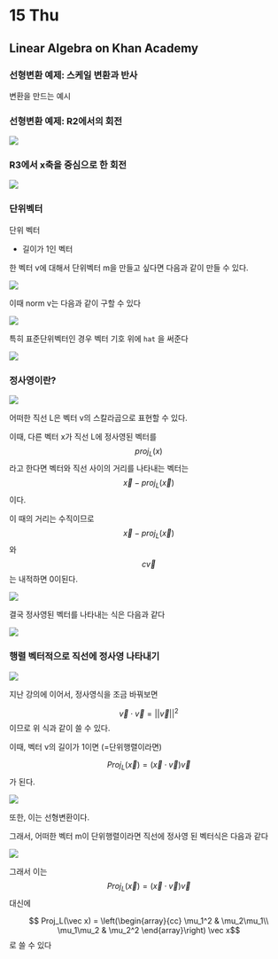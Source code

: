 # 15 Thu

## Linear Algebra on Khan Academy

### 선형변환 예제: 스케일 변환과 반사

변환을 만드는 예시



### 선형변환 예제: R2에서의 회전

![](../../.gitbook/assets/image%20%28551%29.png)



### R3에서 x축을 중심으로 한 회전

![](../../.gitbook/assets/image%20%28555%29.png)



### 단위벡터

단위 벡터

* 길이가 1인 벡터

한 벡터 v에 대해서 단위벡터 m을 만들고 싶다면 다음과 같이 만들 수 있다.

![](../../.gitbook/assets/image%20%28566%29.png)

이때 norm v는 다음과 같이 구할 수 있다

![](../../.gitbook/assets/image%20%28548%29.png)

특히 표준단위벡터인 경우 벡터 기호 위에 `hat` 을 써준다

![](../../.gitbook/assets/image%20%28558%29.png)

### 정사영이란?

![](../../.gitbook/assets/image%20%28547%29.png)

어떠한 직선 L은 벡터 v의 스칼라곱으로 표현할 수 있다.

이때, 다른 벡터 x가 직선 L에 정사영된 벡터를 $$proj_L(x)$$ 라고 한다면 벡터와 직선 사이의 거리를 나타내는 벡터는 $$\vec x - proj_L(\vec{x})$$ 이다.

이 때의 거리는 수직이므로 $$\vec x - proj_L(\vec{x})$$와 $$ c\vec v $$ 는 내적하면 0이된다.

![](../../.gitbook/assets/image%20%28557%29.png)

결국 정사영된 벡터를 나타내는 식은 다음과 같다

![](../../.gitbook/assets/image%20%28549%29.png)



### 행렬 벡터적으로 직선에 정사영 나타내기

![](../../.gitbook/assets/image%20%28561%29.png)

지난 강의에 이어서, 정사영식을 조금 바꿔보면

$$\vec v \cdot \vec v = || \vec v || ^2 $$ 이므로 위 식과 같이 쓸 수 있다.

이때, 벡터 v의 길이가 1이면 \(=단위행렬이라면\) 

$$ Proj_L(\vec x) = (\vec x \cdot \vec v)\vec v $$ 가 된다.

![](../../.gitbook/assets/image%20%28554%29.png)

또한, 이는 선형변환이다.

그래서, 어떠한 벡터 m이 단위행렬이라면 직선에 정사영 된 벡터식은 다음과 같다

![](../../.gitbook/assets/image%20%28556%29.png)

그래서 이는 $$ Proj_L(\vec x) = (\vec x \cdot \vec v)\vec v $$ 대신에

$$ Proj_L(\vec x) = \left(\begin{array}{cc}  \mu_1^2 & \mu_2\mu_1\\ \mu_1\mu_2 & \mu_2^2 \end{array}\right) \vec x$$ 로 쓸 수 있다


